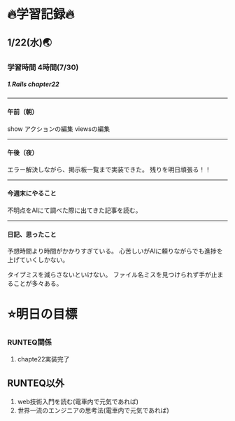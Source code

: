 # 🔥学習記録🔥
## 1/22(水)🌏
### 学習時間  4時間(7/30)
##### 1.Rails chapter22 

***
#### 午前（朝）
show アクションの編集
viewsの編集

***
#### 午後（夜）
エラー解決しながら、掲示板一覧まで実装できた。
残りを明日頑張る！！

***
#### 今週末にやること
不明点をAIにて調べた際に出てきた記事を読む。

***
#### 日記、思ったこと
予想時間より時間がかかりすぎている。
心苦しいがAIに頼りながらでも進捗を上げていくしかない。

タイプミスを減らさないといけない。
ファイル名ミスを見つけられず手が止まることが多々ある。


# ⭐️明日の目標
### RUNTEQ関係
1. chapte22実装完了 

## RUNTEQ以外
1. web技術入門を読む(電車内で元気であれば)
2. 世界一流のエンジニアの思考法(電車内で元気であれば)
